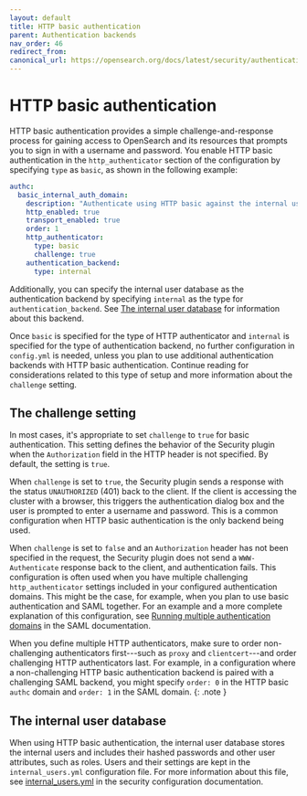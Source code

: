 ```yaml
---
layout: default
title: HTTP basic authentication
parent: Authentication backends
nav_order: 46
redirect_from:
canonical_url: https://opensearch.org/docs/latest/security/authentication-backends/basic-authc/
---
```



# HTTP basic authentication

HTTP basic authentication provides a simple challenge-and-response process for gaining access to OpenSearch and its resources that prompts you to sign in with a username and password. You enable HTTP basic authentication in the `http_authenticator` section of the configuration by specifying `type` as `basic`, as shown in the following example:

```yml
authc:
  basic_internal_auth_domain:
    description: "Authenticate using HTTP basic against the internal users database"
    http_enabled: true
    transport_enabled: true
    order: 1
    http_authenticator:
      type: basic
      challenge: true
    authentication_backend:
      type: internal
```

Additionally, you can specify the internal user database as the authentication backend by specifying `internal` as the type for `authentication_backend`. See [The internal user database](#the-internal-user-database) for information about this backend.

Once `basic` is specified for the type of HTTP authenticator and `internal` is specified for the type of authentication backend, no further configuration in `config.yml` is needed, unless you plan to use additional authentication backends with HTTP basic authentication. Continue reading for considerations related to this type of setup and more information about the `challenge` setting.


## The challenge setting

In most cases, it's appropriate to set `challenge` to `true` for basic authentication. This setting defines the behavior of the Security plugin when the `Authorization` field in the HTTP header is not specified. By default, the setting is `true`. 

When `challenge` is set to `true`, the Security plugin sends a response with the status `UNAUTHORIZED` (401) back to the client. If the client is accessing the cluster with a browser, this triggers the authentication dialog box and the user is prompted to enter a username and password. This is a common configuration when HTTP basic authentication is the only backend being used.

When `challenge` is set to `false` and an `Authorization` header has not been specified in the request, the Security plugin does not send a `WWW-Authenticate` response back to the client, and authentication fails. This configuration is often used when you have multiple challenging `http_authenticator` settings included in your configured authentication domains. This might be the case, for example, when you plan to use basic authentication and SAML together. For an example and a more complete explanation of this configuration, see [Running multiple authentication domains]({{site.url}}{{site.baseurl}}/security/authentication-backends/saml/#running-multiple-authentication-domains) in the SAML documentation.

When you define multiple HTTP authenticators, make sure to order non-challenging authenticators first---such as `proxy` and `clientcert`---and order challenging HTTP authenticators last. For example, in a configuration where a non-challenging HTTP basic authentication backend is paired with a challenging SAML backend, you might specify `order: 0` in the HTTP basic `authc` domain and `order: 1` in the SAML domain.
{: .note }


## The internal user database

When using HTTP basic authentication, the internal user database stores the internal users and includes their hashed passwords and other user attributes, such as roles. Users and their settings are kept in the `internal_users.yml` configuration file. For more information about this file, see [internal_users.yml]({{site.url}}{{site.baseurl}}/security/configuration/yaml/#internal_usersyml) in the security configuration documentation.

